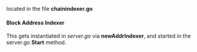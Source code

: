 
located in the file **chainindexer.go**

#### Block Address Indexer

This gets instantiated in *server.go* via **newAddrIndexer**,
and started in the server.go **Start** method.
